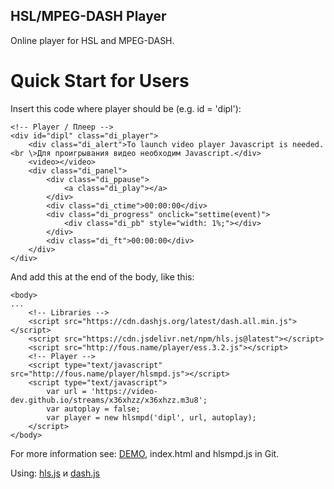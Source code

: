 ## HSL/MPEG-DASH Player
Online player for HSL and MPEG-DASH.

# Quick Start for Users
Insert this code where player should be (e.g. id = 'dipl'):
```
<!-- Player / Плеер -->
<div id="dipl" class="di_player">
	<div class="di_alert">To launch video player Javascript is needed.<br \>Для проигрывания видео необходим Javascript.</div>
	<video></video>
	<div class="di_panel">
		<div class="di_ppause">
			<a class="di_play"></a>
		</div>
		<div class="di_ctime">00:00:00</div>
		<div class="di_progress" onclick="settime(event)">
			<div class="di_pb" style="width: 1%;"></div>
		</div>
		<div class="di_ft">00:00:00</div>
	</div>
</div>
```

And add this at the end of the body, like this:
```
<body>
...
	<!-- Libraries -->
	<script src="https://cdn.dashjs.org/latest/dash.all.min.js"></script>
	<script src="https://cdn.jsdelivr.net/npm/hls.js@latest"></script>
	<script src="http://fous.name/player/ess.3.2.js"></script>
	<!-- Player -->
	<script type="text/javascript" src="http://fous.name/player/hlsmpd.js"></script>
	<script type="text/javascript">
		var url = 'https://video-dev.github.io/streams/x36xhzz/x36xhzz.m3u8';
		var autoplay = false;
		var player = new hlsmpd('dipl', url, autoplay);
	</script>
</body>
```

For more information see: [DEMO](http://fous.name/player/), index.html and hlsmpd.js in Git.

Using:
[hls.js](https://github.com/video-dev/hls.js/) и [dash.js](https://github.com/Dash-Industry-Forum/dash.js)
